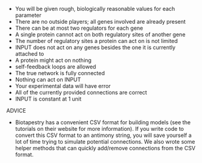 * You will be given rough, biologically reasonable values for each parameter
* There are no outside players; all genes involved are already present
* There can be at most two regulators for each gene
* A single protein cannot act on both regulatory sites of another gene
* The number of regulatory sites a protein can act on is not limited
* INPUT does not act on any genes besides the one it is currently attached to
* A protein might act on nothing
* self-feedback loops are allowed
* The true network is fully connected
* Nothing can act on INPUT
* Your experimental data will have error
* All of the currently provided connections are correct
* INPUT is constant at 1 unit



ADVICE
* Biotapestry has a convenient CSV format for building models (see the tutorials on their website
	for more information). If you write code to convert this CSV format to an antimony string,
	you will save yourself a lot of time trying to simulate potential connections. We also wrote
	some helper methods that can quickly add/remove connections from the CSV format.

